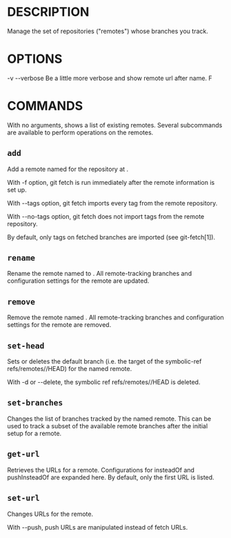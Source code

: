 # DESCRIPTION

Manage the set of repositories ("remotes") whose branches you track.

# OPTIONS
-v
--verbose
Be a little more verbose and show remote url after name. F

# COMMANDS

With no arguments, shows a list of existing remotes. Several subcommands are available to perform operations on the remotes.

## `add`

Add a remote named <name> for the repository at <URL>. 

With -f option, git fetch <name> is run immediately after the remote information is set up.

With --tags option, git fetch <name> imports every tag from the remote repository.

With --no-tags option, git fetch <name> does not import tags from the remote repository.

By default, only tags on fetched branches are imported (see git-fetch[1]).

## `rename`

Rename the remote named <old> to <new>. All remote-tracking branches and configuration settings for the remote are updated.


## `remove`

Remove the remote named <name>. All remote-tracking branches and configuration settings for the remote are removed.

## `set-head`

Sets or deletes the default branch (i.e. the target of the symbolic-ref refs/remotes/<name>/HEAD) for the named remote. 

With -d or --delete, the symbolic ref refs/remotes/<name>/HEAD is deleted.

## `set-branches`

Changes the list of branches tracked by the named remote. This can be used to track a subset of the available remote branches after the initial setup for a remote.

## `get-url`

Retrieves the URLs for a remote. Configurations for insteadOf and pushInsteadOf are expanded here. By default, only the first URL is listed.

## `set-url`
Changes URLs for the remote. 

With --push, push URLs are manipulated instead of fetch URLs.